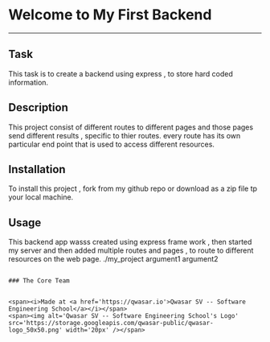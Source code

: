# Welcome to My First Backend
***

## Task
This task is to create a backend using express , to store hard coded information.

## Description
This project consist of different routes to different pages and those pages send different results ,
specific to thier routes. every route has its own particular end point that is used to access different resources.

## Installation
To install this project , fork from my github repo or download as a zip file tp your local machine.

## Usage
This backend app wasss created using express frame work , then started my server and then added multiple routes and pages ,
to route to different resources on the web page.
./my_project argument1 argument2
```

### The Core Team


<span><i>Made at <a href='https://qwasar.io'>Qwasar SV -- Software Engineering School</a></i></span>
<span><img alt='Qwasar SV -- Software Engineering School's Logo' src='https://storage.googleapis.com/qwasar-public/qwasar-logo_50x50.png' width='20px' /></span>
